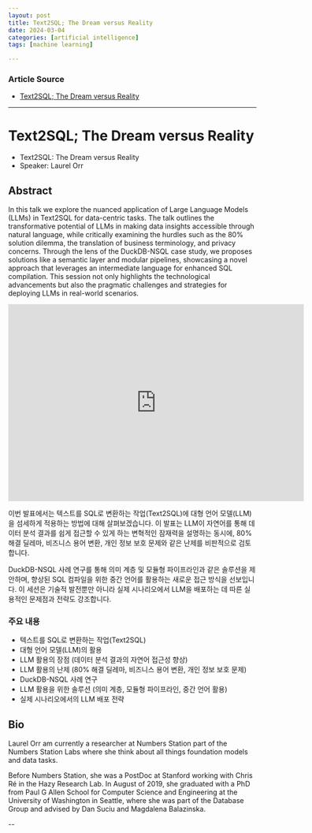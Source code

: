 ```yaml
---
layout: post
title: Text2SQL; The Dream versus Reality 
date: 2024-03-04
categories: [artificial intelligence]
tags: [machine learning]

---
```


### Article Source


* [Text2SQL; The Dream versus Reality](https://www.youtube.com/watch?v=xmzda44hUgk)

---

# Text2SQL; The Dream versus Reality

* Text2SQL: The Dream versus Reality
* Speaker: Laurel Orr


## Abstract


In this talk we explore the nuanced application of Large Language Models (LLMs) in Text2SQL for data-centric tasks. The talk outlines the transformative potential of LLMs in making data insights accessible through natural language, while critically examining the hurdles such as the 80% solution dilemma, the translation of business terminology, and privacy concerns. Through the lens of the DuckDB-NSQL case study, we proposes solutions like a semantic layer and modular pipelines, showcasing a novel approach that leverages an intermediate language for enhanced SQL compilation. This session not only highlights the technological advancements but also the pragmatic challenges and strategies for deploying LLMs in real-world scenarios.

<iframe width="600" height="400" src="https://www.youtube.com/embed/xmzda44hUgk?si=23qxG9ih9rJVJdH5" title="YouTube video player" frameborder="0" allow="accelerometer; autoplay; clipboard-write; encrypted-media; gyroscope; picture-in-picture; web-share" allowfullscreen></iframe>

이번 발표에서는 텍스트를 SQL로 변환하는 작업(Text2SQL)에 대형 언어 모델(LLM)을 섬세하게 적용하는 방법에 대해 살펴보겠습니다.
이 발표는 LLM이 자연어를 통해 데이터 분석 결과를 쉽게 접근할 수 있게 하는 변혁적인 잠재력을 설명하는 동시에, 80% 해결 딜레마, 비즈니스 용어 변환, 개인 정보 보호 문제와 같은 난제를 비판적으로 검토합니다.

DuckDB-NSQL 사례 연구를 통해 의미 계층 및 모듈형 파이프라인과 같은 솔루션을 제안하며, 향상된 SQL 컴파일을 위한 중간 언어를 활용하는 새로운 접근 방식을 선보입니다. 이 세션은 기술적 발전뿐만 아니라 실제 시나리오에서 LLM을 배포하는 데 따른 실용적인 문제점과 전략도 강조합니다.

### 주요 내용

* 텍스트를 SQL로 변환하는 작업(Text2SQL)
* 대형 언어 모델(LLM)의 활용
* LLM 활용의 장점 (데이터 분석 결과의 자연어 접근성 향상)
* LLM 활용의 난제 (80% 해결 딜레마, 비즈니스 용어 변환, 개인 정보 보호 문제)
* DuckDB-NSQL 사례 연구
* LLM 활용을 위한 솔루션 (의미 계층, 모듈형 파이프라인, 중간 언어 활용)
* 실제 시나리오에서의 LLM 배포 전략

## Bio
Laurel Orr am currently a researcher at Numbers Station part of the Numbers Station Labs where she think about all things foundation models and data tasks.

Before Numbers Station, she was a PostDoc at Stanford working with Chris Ré in the Hazy Research Lab. In August of 2019, she graduated with a PhD from Paul G Allen School for Computer Science and Engineering at the University of Washington in Seattle, where she was part of the Database Group and advised by Dan Suciu and Magdalena Balazinska.

--
